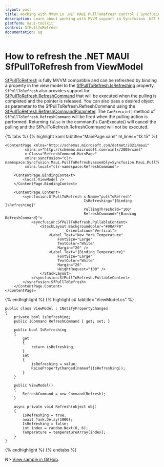 ```yaml
---
layout: post
title: Working with MVVM in .NET MAUI PullToRefresh control | Syncfusion
description: Learn about working with MVVM support in Syncfusion .NET MAUI PullToRefresh (SfPullToRefresh) control and more.
platform: maui-toolkit
control: SfPullToRefresh 
documentation: ug
---
```


# How to refresh the .NET MAUI SfPullToRefresh from ViewModel

[SfPullToRefresh](https://help.syncfusion.com/cr/maui/Syncfusion.Maui.PullToRefresh.SfPullToRefresh.html) is fully MVVM compatible and can be refreshed by binding a property in the view model to the [SfPullToRefresh.IsRefreshing](https://help.syncfusion.com/cr/maui/Syncfusion.Maui.PullToRefresh.SfPullToRefresh.html#Syncfusion_Maui_PullToRefresh_SfPullToRefresh_IsRefreshing) property.
`SfPullToRefresh` also provides support for [SfPullToRefresh.RefreshCommand](https://help.syncfusion.com/cr/maui/Syncfusion.Maui.PullToRefresh.SfPullToRefresh.html#Syncfusion_Maui_PullToRefresh_SfPullToRefresh_RefreshCommand) that will be executed when the pulling is completed and the pointer is released.  You can also pass a desired object as parameter to the SfPullToRefresh.RefreshCommand using the [SfPullToRefresh.RefreshCommandParameter](https://help.syncfusion.com/cr/maui/Syncfusion.Maui.PullToRefresh.SfPullToRefresh.html#Syncfusion_Maui_PullToRefresh_SfPullToRefresh_RefreshCommandParameter).
The `CanExecute()` method of `SfPullToRefresh.RefreshCommand` will be fired when the pulling action is performed. Returning `false` in the command's CanExecute() will cancel the pulling and the SfPullToRefresh.RefreshCommand will not be executed.

{% tabs %}
{% highlight xaml tabtitle="MainPage.xaml" hl_lines="13 15" %}

    <ContentPage xmlns="http://schemas.microsoft.com/dotnet/2021/maui"
             xmlns:x="http://schemas.microsoft.com/winfx/2009/xaml"
             x:Class="RefreshCommand.MainPage"
             xmlns:syncfusion="clr-namespace:Syncfusion.Maui.PullToRefresh;assembly=Syncfusion.Maui.PullToRefresh"
             xmlns:local="clr-namespace:RefreshCommand">

        <ContentPage.BindingContext>
            <local:ViewModel />
        </ContentPage.BindingContext>

        <ContentPage.Content>
            <syncfusion:SfPullToRefresh x:Name="pullToRefresh"
                                        IsRefreshing="{Binding IsRefreshing}"
                                        PullingThreshold="100"
                                        RefreshCommand="{Binding RefreshCommand}">
                <syncfusion:SfPullToRefresh.PullableContent>
                    <StackLayout BackgroundColor="#00AFF9"
                                Orientation="Vertical">
                        <Label Text="New York Temperature"
                            FontSize="Large"
                            TextColor="White"
                            Margin="20" />
                        <Label Text="{Binding Temperature}"
                            FontSize="Large"
                            TextColor="White"
                            Margin="20"
                            HeightRequest="100" />
                    </StackLayout>
                </syncfusion:SfPullToRefresh.PullableContent>
            </syncfusion:SfPullToRefresh>
        </ContentPage.Content>
    </ContentPage>

{% endhighlight %}
{% highlight c# tabtitle="ViewModel.cs" %}

    public class ViewModel : INotifyPropertyChanged
    {
        private bool isRefreshing;
        public ICommand RefreshCommand { get; set; }

        public bool IsRefreshing
        {
            get
            {
                return isRefreshing;
            }
            set
            {
                isRefreshing = value;
                RaisePropertyChanged(nameof(IsRefreshing));
            }
        }

        public ViewModel()
        {
            RefreshCommand = new Command(Refresh);
        }

        async private void Refresh(object obj)
        {
            IsRefreshing = true;
            await Task.Delay(1000);
            IsRefreshing = false;
            int index = random.Next(0, 6);
            Temperature = temperatureArray[index];
        }
    }

{% endhighlight %}
{% endtabs %}

N> [View sample in GitHub](https://github.com/SyncfusionExamples/refresh-command-binding-using-mvvm-in-.net-maui-pull-to-refresh).